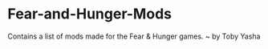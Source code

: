 # Fear-and-Hunger-Mods
Contains a list of mods made for the Fear &amp; Hunger games. ~ by Toby Yasha
